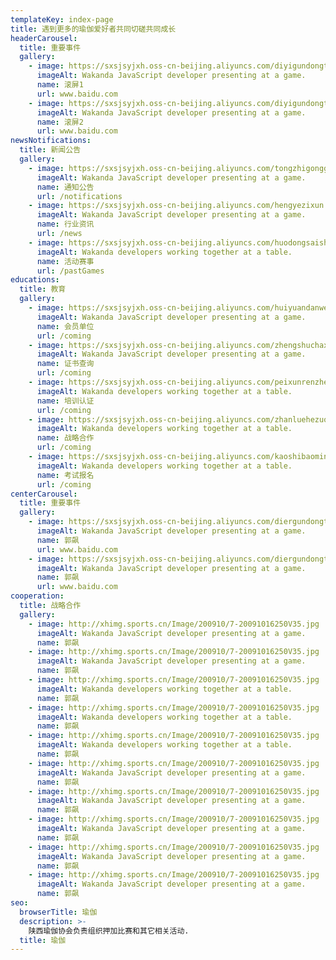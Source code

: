 ```yaml
---
templateKey: index-page
title: 遇到更多的瑜伽爱好者共同切磋共同成长
headerCarousel:
  title: 重要事件
  gallery:
    - image: https://sxsjsyjxh.oss-cn-beijing.aliyuncs.com/diyigundongtu1.jpeg?OSSAccessKeyId=TMP.3KkK8Ksark868gMQitRdR3oBxAHRhNQFmYzPvacLjVWDL2jsw6XNkKueJiho4YZd5YYLXrf6sNPn5rUsxkMjz1azWc15ow&Signature=irEYcR2AXQQhSbZeWOFZVZt9V9U%3D&versionId=CAEQDBiBgICkpum_sRciIDRiYjIwMTE4ZTI0OTRiZGFiYmFkMmYyNWU3M2RhZDA3&response-content-type=application%2Foctet-stream
      imageAlt: Wakanda JavaScript developer presenting at a game.
      name: 滚屏1
      url: www.baidu.com
    - image: https://sxsjsyjxh.oss-cn-beijing.aliyuncs.com/diyigundongtu2.jpeg?OSSAccessKeyId=TMP.3KkK8Ksark868gMQitRdR3oBxAHRhNQFmYzPvacLjVWDL2jsw6XNkKueJiho4YZd5YYLXrf6sNPn5rUsxkMjz1azWc15ow&Signature=9jcTmmPQR4hm35Js6TuUs42iEmM%3D&versionId=CAEQDBiBgIDsp.m_sRciIGM1MjViNTMwZWQ1MDQ4MzZhYzM5ZGMzNmUwZWQxM2Zm&response-content-type=application%2Foctet-stream
      imageAlt: Wakanda JavaScript developer presenting at a game.
      name: 滚屏2
      url: www.baidu.com
newsNotifications:
  title: 新闻公告
  gallery:
    - image: https://sxsjsyjxh.oss-cn-beijing.aliyuncs.com/tongzhigonggao.jpg?OSSAccessKeyId=TMP.3KfbGYierAJyt6uw9EujCdsXVqGrYHqcuVJAC2KWp6zJ9hGWHeAd6XyAhBxcZ5FGtpki2dXt9wUVHVvkEr56wggjiD8va1&Signature=vV2bGiFxCy85T%2F%2F9Wb3Jb1%2BtwgE%3D&versionId=CAEQDBiBgIDSo4nVsRciIDkyMzliNTkyNWM4MDRmNzViZmU5MzIxMWQ1MGNiZDEz&response-content-type=application%2Foctet-stream
      imageAlt: Wakanda JavaScript developer presenting at a game.
      name: 通知公告
      url: /notifications
    - image: https://sxsjsyjxh.oss-cn-beijing.aliyuncs.com/hengyezixun.jpg?OSSAccessKeyId=TMP.3KkK8Ksark868gMQitRdR3oBxAHRhNQFmYzPvacLjVWDL2jsw6XNkKueJiho4YZd5YYLXrf6sNPn5rUsxkMjz1azWc15ow&Signature=e%2BQEmQSCPu7nSykjkMyOHpqH9wU%3D&versionId=CAEQDBiBgMCXoZKisRciIDY1OWEzODNlOTBiYTRjNmM4ODAxMmJlODkyNDkyNmEy&response-content-type=application%2Foctet-stream
      imageAlt: Wakanda JavaScript developer presenting at a game.
      name: 行业资讯
      url: /news
    - image: https://sxsjsyjxh.oss-cn-beijing.aliyuncs.com/huodongsaishi.jpg?OSSAccessKeyId=TMP.3KfbGYierAJyt6uw9EujCdsXVqGrYHqcuVJAC2KWp6zJ9hGWHeAd6XyAhBxcZ5FGtpki2dXt9wUVHVvkEr56wggjiD8va1&Signature=LGeWDsfIkfUS83cGaV6b4P7GXCg%3D&versionId=CAEQDBiBgMDSo4nVsRciIDAzMzNmZGNkYjQ3NzRkMDc4Mjk1M2M4Yzg4M2U0OTQz&response-content-type=application%2Foctet-stream
      imageAlt: Wakanda developers working together at a table.
      name: 活动赛事
      url: /pastGames
educations:
  title: 教育
  gallery:
    - image: https://sxsjsyjxh.oss-cn-beijing.aliyuncs.com/huiyuandanwei.png?OSSAccessKeyId=TMP.3KkK8Ksark868gMQitRdR3oBxAHRhNQFmYzPvacLjVWDL2jsw6XNkKueJiho4YZd5YYLXrf6sNPn5rUsxkMjz1azWc15ow&Signature=yO50tph%2BPxYCCsMSHOErqUV1sY8%3D&versionId=CAEQDBiBgMCPpJKisRciIDYzZDg2NjdmN2E2NTQ2MDViZjE4ZDY5ZDRlNWU4YzJh&response-content-type=application%2Foctet-stream
      imageAlt: Wakanda JavaScript developer presenting at a game.
      name: 会员单位
      url: /coming
    - image: https://sxsjsyjxh.oss-cn-beijing.aliyuncs.com/zhengshuchaxun.jpg?OSSAccessKeyId=TMP.3KkK8Ksark868gMQitRdR3oBxAHRhNQFmYzPvacLjVWDL2jsw6XNkKueJiho4YZd5YYLXrf6sNPn5rUsxkMjz1azWc15ow&Signature=7USt23ezXMY1veei1c2hvxKzdzQ%3D&versionId=CAEQDBiBgID2qJKisRciIDIwNTc3N2ZkZjAwMjRjYzM4YjUzZDQxZmYzNTQ1OTkx&response-content-type=application%2Foctet-stream
      imageAlt: Wakanda JavaScript developer presenting at a game.
      name: 证书查询
      url: /coming
    - image: https://sxsjsyjxh.oss-cn-beijing.aliyuncs.com/peixunrenzheng.jpg?OSSAccessKeyId=TMP.3KkK8Ksark868gMQitRdR3oBxAHRhNQFmYzPvacLjVWDL2jsw6XNkKueJiho4YZd5YYLXrf6sNPn5rUsxkMjz1azWc15ow&Signature=vH5anCkpwnPGG3GKTrsSvB1ZZzQ%3D&versionId=CAEQDBiBgIDVppKisRciIDA0ZTRlYTcyOTk4ZjQ0Yjg5OWE0NGJiM2U3YWZjNzk4&response-content-type=application%2Foctet-stream
      imageAlt: Wakanda developers working together at a table.
      name: 培训认证
      url: /coming
    - image: https://sxsjsyjxh.oss-cn-beijing.aliyuncs.com/zhanluehezuo.jpg?OSSAccessKeyId=TMP.3KkK8Ksark868gMQitRdR3oBxAHRhNQFmYzPvacLjVWDL2jsw6XNkKueJiho4YZd5YYLXrf6sNPn5rUsxkMjz1azWc15ow&Signature=Dl31p9A15t538GdHD5W76BCk2uM%3D&versionId=CAEQDBiBgMDwqJKisRciIDUyNWIxYmI0OWEzODRlZTc4NjdhZmJmNGZmYTExZDEz&response-content-type=application%2Foctet-stream
      imageAlt: Wakanda developers working together at a table.
      name: 战略合作
      url: /coming
    - image: https://sxsjsyjxh.oss-cn-beijing.aliyuncs.com/kaoshibaoming.jpg?OSSAccessKeyId=TMP.3KkK8Ksark868gMQitRdR3oBxAHRhNQFmYzPvacLjVWDL2jsw6XNkKueJiho4YZd5YYLXrf6sNPn5rUsxkMjz1azWc15ow&Signature=9or%2B6E5BewHO8%2FdikE6fzLo9rGQ%3D&versionId=CAEQDBiBgIC4pJKisRciIGFhMzQwYmQzNDViYjRhMTRiNGJhNjBmYTRlN2M1ZjA1&response-content-type=application%2Foctet-stream
      imageAlt: Wakanda developers working together at a table.
      name: 考试报名
      url: /coming
centerCarousel:
  title: 重要事件
  gallery:
    - image: https://sxsjsyjxh.oss-cn-beijing.aliyuncs.com/diergundongtu1.jpeg?3KkK8Ksark868gMQitRdR3oBxAHRhNQFmYzPvacLjVWDL2jsw6XNkKueJiho4YZd5YYLXrf6sNPn5rUsxkMjz1azWc15ow&Signature=rBwOw4ajL1HtejLUMVK3PCCqcgM%3D&versionId=CAEQDBiBgMCrpem_sRciIDU2NGE0NGM1MmM4NzQ3ZmI4YzViYjMwMzBlNmY1YjJl&response-content-type=application%2Foctet-stream
      imageAlt: Wakanda JavaScript developer presenting at a game.
      name: 郭飙
      url: www.baidu.com
    - image: https://sxsjsyjxh.oss-cn-beijing.aliyuncs.com/diergundongtu2.jpeg?OSSAccessKeyId=TMP.3KkK8Ksark868gMQitRdR3oBxAHRhNQFmYzPvacLjVWDL2jsw6XNkKueJiho4YZd5YYLXrf6sNPn5rUsxkMjz1azWc15ow&Signature=LHDbnZRID8pCIj31znjeCCIeDaQ%3D&versionId=CAEQDBiBgICwpem_sRciIDYzZjIyOTkzNWRjNDQ4MGU4MmZjODFiNDQwMzM3YTU4&response-content-type=application%2Foctet-stream
      imageAlt: Wakanda JavaScript developer presenting at a game.
      name: 郭飙
      url: www.baidu.com
cooperation:
  title: 战略合作
  gallery:
    - image: http://xhimg.sports.cn/Image/200910/7-20091016250V35.jpg
      imageAlt: Wakanda JavaScript developer presenting at a game.
      name: 郭飙
    - image: http://xhimg.sports.cn/Image/200910/7-20091016250V35.jpg
      imageAlt: Wakanda JavaScript developer presenting at a game.
      name: 郭飙
    - image: http://xhimg.sports.cn/Image/200910/7-20091016250V35.jpg
      imageAlt: Wakanda developers working together at a table.
      name: 郭飙
    - image: http://xhimg.sports.cn/Image/200910/7-20091016250V35.jpg
      imageAlt: Wakanda developers working together at a table.
      name: 郭飙
    - image: http://xhimg.sports.cn/Image/200910/7-20091016250V35.jpg
      imageAlt: Wakanda developers working together at a table.
      name: 郭飙
    - image: http://xhimg.sports.cn/Image/200910/7-20091016250V35.jpg
      imageAlt: Wakanda JavaScript developer presenting at a game.
      name: 郭飙
    - image: http://xhimg.sports.cn/Image/200910/7-20091016250V35.jpg
      imageAlt: Wakanda JavaScript developer presenting at a game.
      name: 郭飙
    - image: http://xhimg.sports.cn/Image/200910/7-20091016250V35.jpg
      imageAlt: Wakanda JavaScript developer presenting at a game.
      name: 郭飙
    - image: http://xhimg.sports.cn/Image/200910/7-20091016250V35.jpg
      imageAlt: Wakanda JavaScript developer presenting at a game.
      name: 郭飙
    - image: http://xhimg.sports.cn/Image/200910/7-20091016250V35.jpg
      imageAlt: Wakanda JavaScript developer presenting at a game.
      name: 郭飙
seo:
  browserTitle: 瑜伽
  description: >-
    陕西瑜伽协会负责组织押加比赛和其它相关活动.
  title: 瑜伽
---
```

